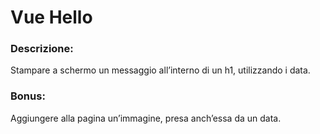 # Vue Hello


### **Descrizione:**  <br>
Stampare a schermo un messaggio all’interno di un h1, utilizzando i data.             <br>
###  **Bonus:**        <br>
Aggiungere alla pagina un’immagine, presa anch’essa da un data.